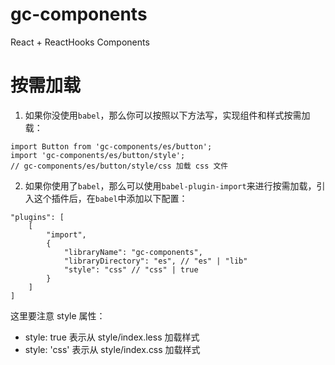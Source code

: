 # gc-components
React + ReactHooks Components

# 按需加载
1. 如果你没使用` babel `，那么你可以按照以下方法写，实现组件和样式按需加载：
```
import Button from 'gc-components/es/button';
import 'gc-components/es/button/style';
// gc-components/es/button/style/css 加载 css 文件
```
2. 如果你使用了` babel `，那么可以使用` babel-plugin-import `来进行按需加载，引入这个插件后，在` babel `中添加以下配置：
```
"plugins": [
    [
        "import",
        {
            "libraryName": "gc-components",
            "libraryDirectory": "es", // "es" | "lib"
            "style": "css" // "css" | true
        }
    ]
]
```
这里要注意 style 属性： 
- style: true 表示从 style/index.less 加载样式 
- style: 'css' 表示从 style/index.css 加载样式 
